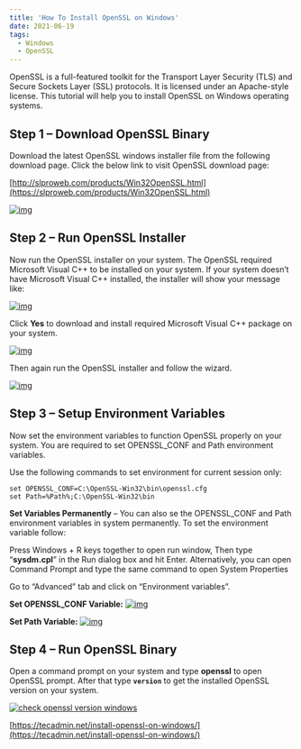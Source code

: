 ```yaml
---
title: 'How To Install OpenSSL on Windows'
date: 2021-06-19
tags:
  - Windows
  - OpenSSL
---
```


OpenSSL is a full-featured toolkit for the Transport Layer Security (TLS) and Secure Sockets Layer (SSL) protocols. It is licensed under an Apache-style license. This tutorial will help you to install OpenSSL on Windows operating systems.

## Step 1 – Download OpenSSL Binary

Download the latest OpenSSL windows installer file from the following download page. Click the below link to visit OpenSSL download page:

[http://slproweb.com/products/Win32OpenSSL.html](https://slproweb.com/products/Win32OpenSSL.html)

[![img](https://tecadmin.net/wp-content/uploads/2018/12/openssl-windows-download.png)](https://tecadmin.net/wp-content/uploads/2018/12/openssl-windows-download.png)

## Step 2 – Run OpenSSL Installer

Now run the OpenSSL installer on your system. The OpenSSL required Microsoft Visual C++ to be installed on your system. If your system doesn’t have Microsoft Visual C++ installed, the installer will show your message like:

[![img](https://tecadmin.net/wp-content/uploads/2018/12/openssl-windows-install-1.png)](https://tecadmin.net/wp-content/uploads/2018/12/openssl-windows-install-1.png)

Click **Yes** to download and install required Microsoft Visual C++ package on your system.

[![img](https://tecadmin.net/wp-content/uploads/2018/12/openssl-windows-requirements.png)](https://tecadmin.net/wp-content/uploads/2018/12/openssl-windows-requirements.png)

Then again run the OpenSSL installer and follow the wizard.

[![img](https://tecadmin.net/wp-content/uploads/2018/12/openssl-windows-install-2.png)](https://tecadmin.net/wp-content/uploads/2018/12/openssl-windows-install-2.png)

## Step 3 – Setup Environment Variables

Now set the environment variables to function OpenSSL properly on your system. You are required to set OPENSSL_CONF and Path environment variables.

Use the following commands to set environment for current session only:

```
set OPENSSL_CONF=C:\OpenSSL-Win32\bin\openssl.cfg
set Path=%Path%;C:\OpenSSL-Win32\bin
```

**Set Variables Permanently** – You can also se the OPENSSL_CONF and Path environment variables in system permanently. To set the environment variable follow:

Press Windows + R keys together to open run window, Then type “**sysdm.cpl**” in the Run dialog box and hit Enter. Alternatively, you can open Command Prompt and type the same command to open System Properties

Go to “Advanced” tab and click on “Environment variables”.

**Set OPENSSL_CONF Variable:**
[![img](https://tecadmin.net/wp-content/uploads/2018/12/openssl-windows-environment1.png)](https://tecadmin.net/wp-content/uploads/2018/12/openssl-windows-environment1.png)

**Set Path Variable:**
[![img](https://tecadmin.net/wp-content/uploads/2018/12/openssl-windows-environment2.png)](https://tecadmin.net/wp-content/uploads/2018/12/openssl-windows-environment2.png)

## Step 4 – Run OpenSSL Binary

Open a command prompt on your system and type **openssl** to open OpenSSL prompt. After that type **`version`** to get the installed OpenSSL version on your system.

[![check openssl version windows](https://tecadmin.net/wp-content/uploads/2018/12/openssl-windows-version.png)](https://tecadmin.net/wp-content/uploads/2018/12/openssl-windows-version.png)



[https://tecadmin.net/install-openssl-on-windows/](https://tecadmin.net/install-openssl-on-windows/)

